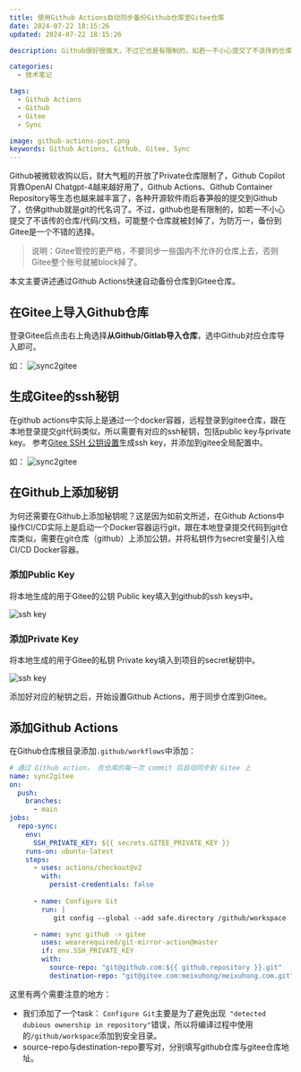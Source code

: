 ```yaml
---
title: 使用Github Actions自动同步备份Github仓库至Gitee仓库
date: 2024-07-22 18:15:26
updated: 2024-07-22 18:15:26

description: Github很好很强大，不过它也是有限制的，如若一不小心提交了不该传的仓库/代码/文档，可能整个仓库就被封掉了，为防万一，备份到Gitee是一个不错的选择。

categories: 
  - 技术笔记

tags: 
  - Github Actions
  - Github
  - Gitee
  - Sync

image: github-actions-post.png
keywords: Github Actions, Github, Gitee, Sync
---
```


Github被微软收购以后，财大气粗的开放了Private仓库限制了，Github Copilot背靠OpenAI Chatgpt-4越来越好用了，Github Actions、Github Container Repository等生态也越来越丰富了，各种开源软件雨后春笋般的提交到Github了，仿佛github就是git的代名词了。不过，github也是有限制的，如若一不小心提交了不该传的仓库/代码/文档，可能整个仓库就被封掉了，为防万一，备份到Gitee是一个不错的选择。

> 说明：Gitee管控的更严格，不要同步一些国内不允许的仓库上去，否则Gitee整个账号就被block掉了。

本文主要讲述通过Github Actions快速自动备份仓库到Gitee仓库。


## 在Gitee上导入Github仓库

登录Gitee后点击右上角选择**从Github/Gitlab导入仓库**，选中Github对应仓库导入即可。

如：
![sync2gitee](sync2gitee-1.png)

## 生成Gitee的ssh秘钥

在github actions中实际上是通过一个docker容器，远程登录到gitee仓库，跟在本地登录提交git代码类似，所以需要有对应的ssh秘钥，包括public key与private key。
参考[Gitee SSH 公钥设置](https://help.gitee.com/base/account/SSH%E5%85%AC%E9%92%A5%E8%AE%BE%E7%BD%AE)生成ssh key，并添加到gitee全局配置中。

如：
![sync2gitee](sync2gitee-2.png)



## 在Github上添加秘钥

为何还需要在Github上添加秘钥呢？这是因为如前文所述，在Github Actions中操作CI/CD实际上是启动一个Docker容器运行git，跟在本地登录提交代码到git仓库类似，需要在git仓库（github）上添加公钥，并将私钥作为secret变量引入给CI/CD Docker容器。

### 添加Public Key

将本地生成的用于Gitee的公钥 Public key填入到github的ssh keys中。

![ssh key](sync2gitee-3.png)


### 添加Private Key

将本地生成的用于Gitee的私钥 Private key填入到项目的secret秘钥中。

![ssh key](sync2gitee-4.png)



添加好对应的秘钥之后，开始设置Github Actions，用于同步仓库到Gitee。



## 添加Github Actions

在Github仓库根目录添加`.github/workflows`中添加：

```yaml
# 通过 Github action， 在仓库的每一次 commit 后自动同步到 Gitee 上
name: sync2gitee
on:
  push:
    branches:
      - main 
jobs:
  repo-sync:
    env:
      SSH_PRIVATE_KEY: ${{ secrets.GITEE_PRIVATE_KEY }}
    runs-on: ubuntu-latest
    steps:
      - uses: actions/checkout@v2
        with:
          persist-credentials: false
          
      - name: Configure Git
        run: |
           git config --global --add safe.directory /github/workspace

      - name: sync github -> gitee
        uses: wearerequired/git-mirror-action@master
        if: env.SSH_PRIVATE_KEY
        with:
          source-repo: "git@github.com:${{ github.repository }}.git"
          destination-repo: "git@gitee.com:meixuhong/meixuhong.com.git"
```

这里有两个需要注意的地方：

- 我们添加了一个task： `Configure Git`主要是为了避免出现` "detected dubious ownership in repository"`错误，所以将编译过程中使用的`/github/workspace`添加到安全目录。
- source-repo与destination-repo要写对，分别填写github仓库与gitee仓库地址。
